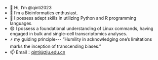 - 👋 Hi, I’m @qinti2023
- 👀 I’m a Bioinformatics enthusiast.
- 🌱 I possess adept skills in utilizing Python and R programming languages.
- 😄 I possess a foundational understanding of Linux commands, having engaged in bulk and single-cell transcriptomics analyses.
- ⚡ my guiding principle--- “Humility in acknowledging one’s limitations marks the inception of transcending biases.” 
- 📫 Email：qinti@zju.edu.cn


<!---
qinti2023/qinti2023 is a ✨ special ✨ repository because its `README.md` (this file) appears on your GitHub profile.
You can click the Preview link to take a look at your changes.
--->
